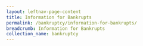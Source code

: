 ```yaml
---
layout: leftnav-page-content
title: Information for Bankrupts
permalink: /bankruptcy/information-for-bankrupts/
breadcrumb: Information for Bankrupts
collection_name: bankruptcy
---
```


